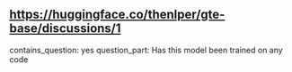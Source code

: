 ## https://huggingface.co/thenlper/gte-base/discussions/1

contains_question: yes
question_part: Has this model been trained on any code